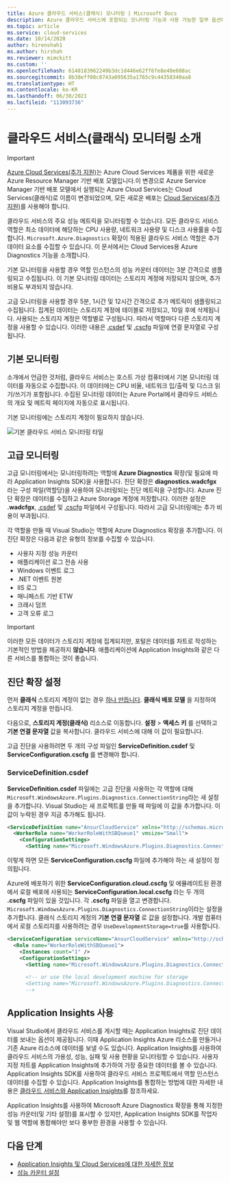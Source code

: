 ```yaml
---
title: Azure 클라우드 서비스(클래식) 모니터링 | Microsoft Docs
description: Azure 클라우드 서비스에 포함되는 모니터링 기능과 사용 가능한 일부 옵션에 대해 설명합니다.
ms.topic: article
ms.service: cloud-services
ms.date: 10/14/2020
author: hirenshah1
ms.author: hirshah
ms.reviewer: mimckitt
ms.custom: ''
ms.openlocfilehash: 6148183962249b3dc1d446e62ff6fe8e48e608ac
ms.sourcegitcommit: 8b38eff08c8743a095635a1765c9c44358340aa8
ms.translationtype: HT
ms.contentlocale: ko-KR
ms.lasthandoff: 06/30/2021
ms.locfileid: "113093736"
---
```

# <a name="introduction-to-cloud-service-classic-monitoring"></a>클라우드 서비스(클래식) 모니터링 소개

> [!IMPORTANT]
> [Azure Cloud Services(추가 지원)](../cloud-services-extended-support/overview.md)는 Azure Cloud Services 제품을 위한 새로운 Azure Resource Manager 기반 배포 모델입니다.이 변경으로 Azure Service Manager 기반 배포 모델에서 실행되는 Azure Cloud Services는 Cloud Services(클래식)로 이름이 변경되었으며, 모든 새로운 배포는 [Cloud Services(추가 지원)](../cloud-services-extended-support/overview.md)를 사용해야 합니다.

클라우드 서비스의 주요 성능 메트릭을 모니터링할 수 있습니다. 모든 클라우드 서비스 역할은 최소 데이터에 해당하는 CPU 사용량, 네트워크 사용량 및 디스크 사용률을 수집합니다. `Microsoft.Azure.Diagnostics` 확장이 적용된 클라우드 서비스 역할은 추가 데이터 요소를 수집할 수 있습니다. 이 문서에서는 Cloud Services용 Azure Diagnostics 기능을 소개합니다.

기본 모니터링을 사용할 경우 역할 인스턴스의 성능 카운터 데이터는 3분 간격으로 샘플링되고 수집됩니다. 이 기본 모니터링 데이터는 스토리지 계정에 저장되지 않으며, 추가 비용도 부과되지 않습니다.

고급 모니터링을 사용할 경우 5분, 1시간 및 12시간 간격으로 추가 메트릭이 샘플링되고 수집됩니다. 집계된 데이터는 스토리지 계정에 테이블로 저장되고, 10일 후에 삭제됩니다. 사용되는 스토리지 계정은 역할별로 구성됩니다. 따라서 역할마다 다른 스토리지 계정을 사용할 수 있습니다. 이러한 내용은 [.csdef](cloud-services-model-and-package.md#servicedefinitioncsdef) 및 [.cscfg](cloud-services-model-and-package.md#serviceconfigurationcscfg) 파일에 연결 문자열로 구성됩니다.


## <a name="basic-monitoring"></a>기본 모니터링

소개에서 언급한 것처럼, 클라우드 서비스는 호스트 가상 컴퓨터에서 기본 모니터링 데이터를 자동으로 수집합니다. 이 데이터에는 CPU 비율, 네트워크 입/출력 및 디스크 읽기/쓰기가 포함됩니다. 수집된 모니터링 데이터는 Azure Portal에서 클라우드 서비스의 개요 및 메트릭 페이지에 자동으로 표시됩니다. 

기본 모니터링에는 스토리지 계정이 필요하지 않습니다. 

![기본 클라우드 서비스 모니터링 타일](media/cloud-services-how-to-monitor/basic-tiles.png)

## <a name="advanced-monitoring"></a>고급 모니터링

고급 모니터링에서는 모니터링하려는 역할에 **Azure Diagnostics** 확장(및 필요에 따라 Application Insights SDK)을 사용합니다. 진단 확장은 **diagnostics.wadcfgx** 라는 구성 파일(역할당)을 사용하여 모니터링되는 진단 메트릭을 구성합니다. Azure 진단 확장은 데이터를 수집하고 Azure Storage 계정에 저장합니다. 이러한 설정은 **.wadcfgx**, [.csdef](cloud-services-model-and-package.md#servicedefinitioncsdef) 및 [.cscfg](cloud-services-model-and-package.md#serviceconfigurationcscfg) 파일에서 구성됩니다. 따라서 고급 모니터링에는 추가 비용이 부과됩니다.

각 역할을 만들 때 Visual Studio는 역할에 Azure Diagnostics 확장을 추가합니다. 이 진단 확장은 다음과 같은 유형의 정보를 수집할 수 있습니다.

* 사용자 지정 성능 카운터
* 애플리케이션 로그 전송 사용
* Windows 이벤트 로그
* .NET 이벤트 원본
* IIS 로그
* 매니페스트 기반 ETW
* 크래시 덤프
* 고객 오류 로그

> [!IMPORTANT]
> 이러한 모든 데이터가 스토리지 계정에 집계되지만, 포털은 데이터를 차트로 작성하는 기본적인 방법을 제공하지 **않습니다**. 애플리케이션에 Application Insights와 같은 다른 서비스를 통합하는 것이 좋습니다.

## <a name="setup-diagnostics-extension"></a>진단 확장 설정

먼저 **클래식** 스토리지 계정이 없는 경우 [하나 만듭니다](../storage/common/storage-account-create.md). **클래식 배포 모델** 을 지정하여 스토리지 계정을 만듭니다.

다음으로, **스토리지 계정(클래식)** 리소스로 이동합니다. **설정** > **액세스 키** 를 선택하고 **기본 연결 문자열** 값을 복사합니다. 클라우드 서비스에 대해 이 값이 필요합니다. 

고급 진단을 사용하려면 두 개의 구성 파일인 **ServiceDefinition.csdef** 및 **ServiceConfiguration.cscfg** 를 변경해야 합니다.

### <a name="servicedefinitioncsdef"></a>ServiceDefinition.csdef

**ServiceDefinition.csdef** 파일에는 고급 진단을 사용하는 각 역할에 대해 `Microsoft.WindowsAzure.Plugins.Diagnostics.ConnectionString`라는 새 설정을 추가합니다. Visual Studio는 새 프로젝트를 만들 때 파일에 이 값을 추가합니다. 이 값이 누락된 경우 지금 추가해도 됩니다. 

```xml
<ServiceDefinition name="AnsurCloudService" xmlns="http://schemas.microsoft.com/ServiceHosting/2008/10/ServiceDefinition" schemaVersion="2015-04.2.6">
  <WorkerRole name="WorkerRoleWithSBQueue1" vmsize="Small">
    <ConfigurationSettings>
      <Setting name="Microsoft.WindowsAzure.Plugins.Diagnostics.ConnectionString" />
```

이렇게 하면 모든 **ServiceConfiguration.cscfg** 파일에 추가해야 하는 새 설정이 정의됩니다. 

Azure에 배포하기 위한 **ServiceConfiguration.cloud.cscfg** 및 에뮬레이트된 환경에서 로컬 배포에 사용되는 **ServiceConfiguration.local.cscfg** 라는 두 개의 **.cscfg** 파일이 있을 것입니다. 각 **.cscfg** 파일을 열고 변경합니다. `Microsoft.WindowsAzure.Plugins.Diagnostics.ConnectionString`이라는 설정을 추가합니다. 클래식 스토리지 계정의 **기본 연결 문자열** 로 값을 설정합니다. 개발 컴퓨터에서 로컬 스토리지를 사용하려는 경우 `UseDevelopmentStorage=true`를 사용합니다.

```xml
<ServiceConfiguration serviceName="AnsurCloudService" xmlns="http://schemas.microsoft.com/ServiceHosting/2008/10/ServiceConfiguration" osFamily="4" osVersion="*" schemaVersion="2015-04.2.6">
  <Role name="WorkerRoleWithSBQueue1">
    <Instances count="1" />
    <ConfigurationSettings>
      <Setting name="Microsoft.WindowsAzure.Plugins.Diagnostics.ConnectionString" value="DefaultEndpointsProtocol=https;AccountName=mystorage;AccountKey=KWwkdfmskOIS240jnBOeeXVGHT9QgKS4kIQ3wWVKzOYkfjdsjfkjdsaf+sddfwwfw+sdffsdafda/w==" />
      
      <!-- or use the local development machine for storage
      <Setting name="Microsoft.WindowsAzure.Plugins.Diagnostics.ConnectionString" value="UseDevelopmentStorage=true" />
      -->
```

## <a name="use-application-insights"></a>Application Insights 사용

Visual Studio에서 클라우드 서비스를 게시할 때는 Application Insights로 진단 데이터를 보내는 옵션이 제공됩니다. 이때 Application Insights Azure 리소스를 만들거나 기존 Azure 리소스에 데이터를 보낼 수도 있습니다. Application Insights를 사용하여 클라우드 서비스의 가용성, 성능, 실패 및 사용 현황을 모니터링할 수 있습니다. 사용자 지정 차트를 Application Insights에 추가하여 가장 중요한 데이터를 볼 수 있습니다. Application Insights SDK를 사용하여 클라우드 서비스 프로젝트에서 역할 인스턴스 데이터를 수집할 수 있습니다. Application Insights를 통합하는 방법에 대한 자세한 내용은 [클라우드 서비스와 Application Insights](../azure-monitor/app/cloudservices.md)를 참조하세요.

Application Insights를 사용하여 Microsoft Azure Diagnostics 확장을 통해 지정한 성능 카운터(및 기타 설정)를 표시할 수 있지만, Application Insights SDK를 작업자 및 웹 역할에 통합해야만 보다 풍부한 환경을 사용할 수 있습니다.


## <a name="next-steps"></a>다음 단계

- [Application Insights 및 Cloud Services에 대한 자세한 정보](../azure-monitor/app/cloudservices.md)
- [성능 카운터 설정](diagnostics-performance-counters.md)




